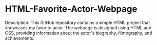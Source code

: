 # HTML-Favorite-Actor-Webpage
Description: This GitHub repository contains a simple HTML project that showcases my favorite actor. The webpage is designed using HTML and CSS, providing information about the actor's biography, filmography, and achievements.
